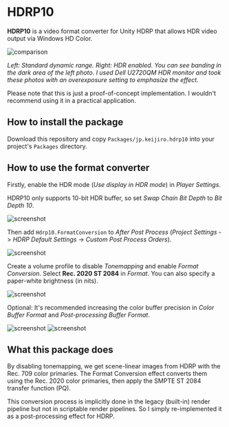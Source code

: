 HDRP10
======

**HDRP10** is a video format converter for Unity HDRP that allows HDR video
output via Windows HD Color.

![comparison](https://i.imgur.com/GYQ0fsC.jpg)

*Left: Standard dynamic range. Right: HDR enabled. You can see banding in the
dark area of the left photo. I used Dell U2720QM HDR monitor and took these
photos with an overexposure setting to emphasize the effect.*

Please note that this is just a proof-of-concept implementation. I wouldn't
recommend using it in a practical application.

How to install the package
--------------------------

Download this repository and copy `Packages/jp.keijiro.hdrp10` into your
project's `Packages` directory.

How to use the format converter
-------------------------------

Firstly, enable the HDR mode (*Use display in HDR mode*) in *Player Settings*.

HDRP10 only supports 10-bit HDR buffer, so set *Swap Chain Bit Depth* to
*Bit Depth 10*.

![screenshot](https://i.imgur.com/O9FCpH1l.jpg)

Then add `Hdrp10.FormatConversion` to *After Post Process* (*Project Settings*
-> *HDRP Default Settings* -> *Custom Post Process Orders*).

![screenshot](https://i.imgur.com/ZuB2z7tl.jpg)

Create a volume profile to disable *Tonemapping* and enable *Format
Conversion*. Select **Rec. 2020 ST 2084** in *Format*. You can also specify
a paper-white brightness (in nits).

![screenshot](https://i.imgur.com/UqcQVUum.jpg)

Optional: It's recommended increasing the color buffer precision in *Color
Buffer Format* and *Post-processing Buffer Format*.

![screenshot](https://i.imgur.com/fjd4zbIl.jpg)
![screenshot](https://i.imgur.com/7g3Yswel.jpg)

What this package does
----------------------

By disabling tonemapping, we get scene-linear images from HDRP with the Rec. 709
color primaries. The Format Conversion effect converts them using the Rec. 2020
color primaries, then apply the SMPTE ST 2084 transfer function (PQ).

This conversion process is implicitly done in the legacy (built-in) render
pipeline but not in scriptable render pipelines. So I simply re-implemented it
as a post-processing effect for HDRP.

